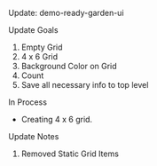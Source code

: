 Update: demo-ready-garden-ui

Update Goals

1) Empty Grid
2) 4 x 6 Grid
3) Background Color on Grid
4) Count
5) Save all necessary info to top level

In Process

- Creating 4 x 6 grid.

Update Notes

1) Removed Static Grid Items

